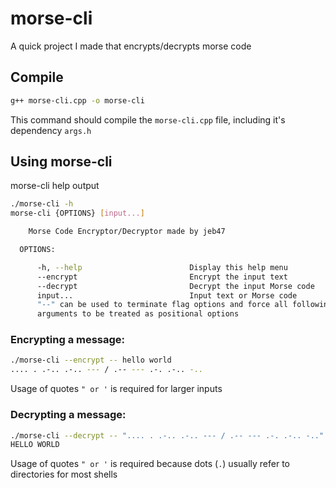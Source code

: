 # morse-cli
A quick project I made that encrypts/decrypts morse code

## Compile
```bash
g++ morse-cli.cpp -o morse-cli
```
This command should compile the `morse-cli.cpp` file, including it's dependency `args.h`

## Using morse-cli
morse-cli help output
```bash
./morse-cli -h
morse-cli {OPTIONS} [input...]

    Morse Code Encryptor/Decryptor made by jeb47

  OPTIONS:

      -h, --help                        Display this help menu
      --encrypt                         Encrypt the input text
      --decrypt                         Decrypt the input Morse code
      input...                          Input text or Morse code
      "--" can be used to terminate flag options and force all following
      arguments to be treated as positional options
```

### Encrypting a message:
```bash
./morse-cli --encrypt -- hello world
.... . .-.. .-.. --- / .-- --- .-. .-.. -..
```
Usage of quotes `" or '` is required for larger inputs

### Decrypting a message:
```bash
./morse-cli --decrypt -- ".... . .-.. .-.. --- / .-- --- .-. .-.. -.."
HELLO WORLD
```
Usage of quotes `" or '` is required because dots (`.`) usually refer to directories for most shells
